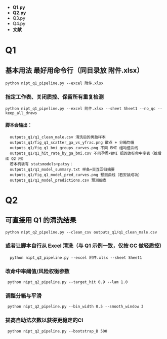 - **Q1.py**
- **Q2.py**
- Q3.py
- Q4.py
- **文献**



# Q1

  ## 基本用法 最好用命令行（同目录放 附件.xlsx）
    python nipt_q1_pipeline.py --excel 附件.xlsx
  
  ### 指定工作表、关闭质控、保留所有重复检测
    python nipt_q1_pipeline.py --excel 附件.xlsx --sheet Sheet1 --no_qc --keep_all_draws
  
  #### 脚本会输出：
      outputs_q1/q1_clean_male.csv 清洗后的男胎样本
      outputs_q1/fig_q1_scatter_ga_vs_yfrac.png 散点 + 分箱均值
      outputs_q1/fig_q1_bmi_groups_curves.png 不同 BMI 组均值曲线
      outputs_q1/q1_hit_rate_by_ga_bmi.csv 不同孕周×BMI 组的达标命中率表（给后续 Q2 用）
      若本机装有 statsmodels+patsy：
      outputs_q1/q1_model_summary.txt 样条+交互回归摘要
      outputs_q1/fig_q1_model_pred_curves.png 预测曲线（若安装成功）
      outputs_q1/q1_model_predictions.csv 预测细表


# Q2
  ## 可直接用 Q1 的清洗结果
    python nipt_q2_pipeline.py --clean_csv outputs_q1/q1_clean_male.csv
  
  ### 或者让脚本自行从 Excel 清洗（与 Q1 示例一致，仅按 GC 做轻质控）
      python nipt_q2_pipeline.py --excel 附件.xlsx --sheet Sheet1
  
  ### 改命中率阈值/风险权衡参数
     python nipt_q2_pipeline.py --target_hit 0.9 --lam 1.0
  
  ### 调整分箱与平滑
     python nipt_q2_pipeline.py --bin_width 0.5 --smooth_window 3
  
  ### 提高自助法次数以获得更稳定的CI
     python nipt_q2_pipeline.py --bootstrap_B 500
